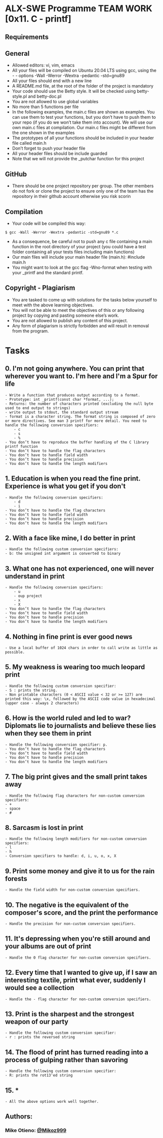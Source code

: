 # ALX-SWE Programme TEAM WORK [0x11. C - printf]

## Requirements
## General
- Allowed editors: vi, vim, emacs
- All your files will be compiled on Ubuntu 20.04 LTS using gcc, using the - - options -Wall -Werror -Wextra -pedantic -std=gnu89
- All your files should end with a new line
- A README.md file, at the root of the folder of the project is mandatory
- Your code should use the Betty style. It will be checked using betty-style.pl and betty-doc.pl
- You are not allowed to use global variables
- No more than 5 functions per file
- In the following examples, the main.c files are shown as examples. You can use them to test your functions, but you don’t have to push them to your repo (if you do we won’t take them into account). We will use our own main.c files at compilation. Our main.c files might be different from the one shown in the examples
- The prototypes of all your functions should be included in your header file called main.h
- Don’t forget to push your header file
- All your header files should be include guarded
- Note that we will not provide the _putchar function for this project

## GitHub
- There should be one project repository per group. The other members do not fork or clone the project to ensure only one of the team has the repository in their github account otherwise you risk scorin

## Compilation
- Your code will be compiled this way:
```
$ gcc -Wall -Werror -Wextra -pedantic -std=gnu89 *.c
```

- As a consequence, be careful not to push any c file containing a main function in the root directory of your project (you could have a test folder containing all your tests files including main functions)
- Our main files will include your main header file (main.h): #include main.h
- You might want to look at the gcc flag -Wno-format when testing with your _printf and the standard printf.

## Copyright - Plagiarism
- You are tasked to come up with solutions for the tasks below yourself to meet with the above learning objectives.
- You will not be able to meet the objectives of this or any following project by copying and pasting someone else’s work.
- You are not allowed to publish any content of this project.
- Any form of plagiarism is strictly forbidden and will result in removal from the program.

# Tasks
## 0. I'm not going anywhere. You can print that wherever you want to. I'm here and I'm a Spur for life
    - Write a function that produces output according to a format.
    - Prototype: int _printf(const char *format, ...);
    - Returns: the number of characters printed (excluding the null byte used to end output to strings)
    - write output to stdout, the standard output stream
    - format is a character string. The format string is composed of zero or more directives. See man 3 printf for more detail. You need to handle the following conversion specifiers:
        - c
        - s
        - %
    - You don’t have to reproduce the buffer handling of the C library printf function
    - You don’t have to handle the flag characters
    - You don’t have to handle field width
    - You don’t have to handle precision
    - You don’t have to handle the length modifiers
## 1. Education is when you read the fine print. Experience is what you get if you don't
    - Handle the following conversion specifiers:
        - d
        - i
    - You don’t have to handle the flag characters
    - You don’t have to handle field width
    - You don’t have to handle precision
    - You don’t have to handle the length modifiers
## 2. With a face like mine, I do better in print
    - Handle the following custom conversion specifiers:
    - b: the unsigned int argument is converted to binary

## 3. What one has not experienced, one will never understand in print
    - Handle the following conversion specifiers:
        - u
        - oup project
        - x
        - X
    - You don’t have to handle the flag characters
    - You don’t have to handle field width
    - You don’t have to handle precision
    - You don’t have to handle the length modifiers
## 4. Nothing in fine print is ever good news
    - Use a local buffer of 1024 chars in order to call write as little as possible.
## 5. My weakness is wearing too much leopard print
    - Handle the following custom conversion specifier:
    - S : prints the string.
    - Non printable characters (0 < ASCII value < 32 or >= 127) are printed this way: \x, followed by the ASCII code value in hexadecimal (upper case - always 2 characters)
## 6. How is the world ruled and led to war? Diplomats lie to journalists and believe these lies when they see them in print
    - Handle the following conversion specifier: p.
    - You don’t have to handle the flag characters
    - You don’t have to handle field width
    - You don’t have to handle precision
    - You don’t have to handle the length modifiers
## 7. The big print gives and the small print takes away
    - Handle the following flag characters for non-custom conversion specifiers:
    - +
    - space
    - #
## 8. Sarcasm is lost in print
    - Handle the following length modifiers for non-custom conversion specifiers:
    - l
    - h
    - Conversion specifiers to handle: d, i, u, o, x, X
## 9. Print some money and give it to us for the rain forests
    - Handle the field width for non-custom conversion specifiers.
## 10. The negative is the equivalent of the composer's score, and the print the performance
    - Handle the precision for non-custom conversion specifiers.
## 11. It's depressing when you're still around and your albums are out of print
    - Handle the 0 flag character for non-custom conversion specifiers.
## 12. Every time that I wanted to give up, if I saw an interesting textile, print what ever, suddenly I would see a collection
    - Handle the - flag character for non-custom conversion specifiers.
## 13. Print is the sharpest and the strongest weapon of our party
    - Handle the following custom conversion specifier:
    - r : prints the reversed string
## 14. The flood of print has turned reading into a process of gulping rather than savoring
    - Handle the following custom conversion specifier:
    - R: prints the rot13'ed string
## 15.  *
    - All the above options work well together.

## Authors:
### Mike Otieno: [@Mikoz999](https://github.com/Mikoz999)

